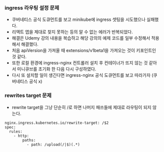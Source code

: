 ### ingress 라우팅 설정 문제
- 쿠버네티스 공식 도큐먼트를 보고 minikube에 ingress 셋팅을 시도했으나 실패했다.
- 리액트 앱을 제대로 찾지 못하는 등의 알 수 없는 에러가 반복되었다.
- 해결은 Udemy 강의 내용을 복습하고 해당 강의의 예제 코드를 일부 수정해서 적용해서 해결했다.
- 처음 apiVersion을 가져올 때 extensions/v1beta1을 가져오는 것이 키포인트인 것 같다.
- 또한 로컬 환경에 ingress-nginx 컨트롤러 설치 후 컨테이너가 뜨지 않는 것 같아서 미니큐브를 초기화 한 다음 다시 구성하였다.
- 다시 또 설치할 일이 생긴다면 ingress-nginx 공식 도큐먼트를 보고 따라가자 (쿠버네티스 공식 x)

### rewrites target 문제
- rewrite target을 그냥 단순히 /로 하면 나머지 패쓰들에 제대로 라우팅이 되지 않는다.
```
nginx.ingress.kubernetes.io/rewrite-target: /$2
spec:
  rules:
    - http:
        paths:
          - path: /upload(/|$)(.*)
```
